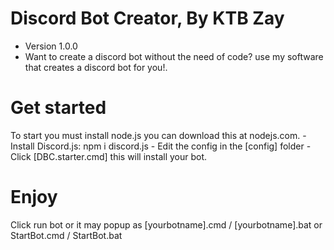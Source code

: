 # Discord Bot Creator, By KTB Zay
- Version 1.0.0 
- Want to create a discord bot without the need of code? use my software that creates a discord bot for you!.

# Get started
 To start you must install node.js you can download this at nodejs.com.
    - Install Discord.js: npm i discord.js
    - Edit the config in the [config] folder
    - Click [DBC.starter.cmd] this will install your bot.

# Enjoy
Click run bot or it may popup as [yourbotname].cmd / [yourbotname].bat or StartBot.cmd / StartBot.bat
